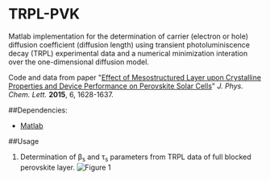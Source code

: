 # TRPL-PVK
Matlab implementation for the determination of carrier (electron or hole) diffusion coefficient (diffusion length) using transient photoluminiscence decay (TRPL) experimental data and a numerical minimization interation over the one-dimensional diffusion model. 

Code and data from paper "[Effect of Mesostructured Layer upon Crystalline Properties and Device Performance on Perovskite Solar Cells](https://doi.org/10.1021/acs.jpclett.5b00483)" *J. Phys. Chem. Lett.* **2015**, 6, 1628-1637.




##Dependencies:
* [Matlab](https://www.mathworks.com/)

##Usage

1. Determination of &beta;<sub>s</sub> and &tau;<sub>s</sub> parameters from TRPL data of full blocked perovskite layer. 
![Figure 1](https://octodex.github.com/images/yaktocat.png)
